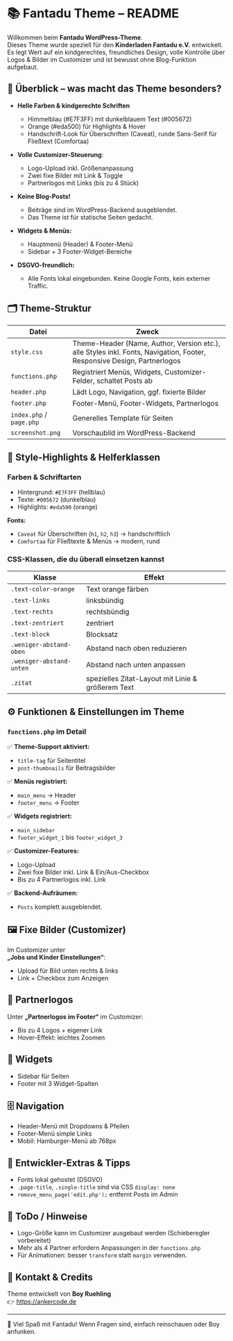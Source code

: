 
# 📚 Fantadu Theme – README

Willkommen beim **Fantadu WordPress-Theme**.  
Dieses Theme wurde speziell für den **Kinderladen Fantadu e.V.** entwickelt.  
Es legt Wert auf ein kindgerechtes, freundliches Design, volle Kontrolle über Logos & Bilder im Customizer und ist bewusst ohne Blog-Funktion aufgebaut.

## 🚀 Überblick – was macht das Theme besonders?
- **Helle Farben & kindgerechte Schriften**  
  - Himmelblau (#E7F3FF) mit dunkelblauem Text (#005672)  
  - Orange (#eda500) für Highlights & Hover
  - Handschrift-Look für Überschriften (Caveat), runde Sans-Serif für Fließtext (Comfortaa)

- **Volle Customizer-Steuerung**:
  - Logo-Upload inkl. Größenanpassung
  - Zwei fixe Bilder mit Link & Toggle
  - Partnerlogos mit Links (bis zu 4 Stück)

- **Keine Blog-Posts!**  
  - Beiträge sind im WordPress-Backend ausgeblendet.  
  - Das Theme ist für statische Seiten gedacht.

- **Widgets & Menüs:**
  - Hauptmenü (Header) & Footer-Menü
  - Sidebar + 3 Footer-Widget-Bereiche

- **DSGVO-freundlich:**  
  - Alle Fonts lokal eingebunden. Keine Google Fonts, kein externer Traffic.

## 🗂 Theme-Struktur

| Datei              | Zweck |
|--------------------|-------|
| `style.css`         | Theme-Header (Name, Author, Version etc.), alle Styles inkl. Fonts, Navigation, Footer, Responsive Design, Partnerlogos |
| `functions.php`     | Registriert Menüs, Widgets, Customizer-Felder, schaltet Posts ab |
| `header.php`        | Lädt Logo, Navigation, ggf. fixierte Bilder |
| `footer.php`        | Footer-Menü, Footer-Widgets, Partnerlogos |
| `index.php` / `page.php` | Generelles Template für Seiten |
| `screenshot.png`    | Vorschaubild im WordPress-Backend |

## 🎨 Style-Highlights & Helferklassen
### Farben & Schriftarten
- Hintergrund: `#E7F3FF` (hellblau)
- Texte: `#005672` (dunkelblau)
- Highlights: `#eda500` (orange)

**Fonts:**
- `Caveat` für Überschriften (`h1`, `h2`, `h3`) → handschriftlich
- `Comfortaa` für Fließtexte & Menüs → modern, rund

### CSS-Klassen, die du überall einsetzen kannst
| Klasse                | Effekt                          |
|------------------------|--------------------------------|
| `.text-color-orange`   | Text orange färben             |
| `.text-links`          | linksbündig                    |
| `.text-rechts`         | rechtsbündig                   |
| `.text-zentriert`      | zentriert                      |
| `.text-block`          | Blocksatz                      |
| `.weniger-abstand-oben`| Abstand nach oben reduzieren  |
| `.weniger-abstand-unten`| Abstand nach unten anpassen  |
| `.zitat`               | spezielles Zitat-Layout mit Linie & größerem Text |

## ⚙️ Funktionen & Einstellungen im Theme

### `functions.php` im Detail
✅ **Theme-Support aktiviert:**
- `title-tag` für Seitentitel
- `post-thumbnails` für Beitragsbilder

✅ **Menüs registriert:**
- `main_menu` → Header
- `footer_menu` → Footer

✅ **Widgets registriert:**
- `main_sidebar`
- `footer_widget_1` bis `footer_widget_3`

✅ **Customizer-Features:**
- Logo-Upload
- Zwei fixe Bilder inkl. Link & Ein/Aus-Checkbox
- Bis zu 4 Partnerlogos inkl. Link

✅ **Backend-Aufräumen:**
- `Posts` komplett ausgeblendet.

## 🖼 Fixe Bilder (Customizer)
Im Customizer unter  
**„Jobs und Kinder Einstellungen“**:
- Upload für Bild unten rechts & links
- Link + Checkbox zum Anzeigen

## 🤝 Partnerlogos
Unter **„Partnerlogos im Footer“** im Customizer:
- Bis zu 4 Logos + eigener Link
- Hover-Effekt: leichtes Zoomen

## 🧩 Widgets
- Sidebar für Seiten
- Footer mit 3 Widget-Spalten

## 🗄 Navigation
- Header-Menü mit Dropdowns & Pfeilen
- Footer-Menü simple Links
- Mobil: Hamburger-Menü ab 768px

## 🚀 Entwickler-Extras & Tipps
- Fonts lokal gehostet (DSGVO)
- `.page-title`, `.single-title` sind via CSS `display: none`
- `remove_menu_page('edit.php');` entfernt Posts im Admin

## 📝 ToDo / Hinweise
- Logo-Größe kann im Customizer ausgebaut werden (Schieberegler vorbereitet)
- Mehr als 4 Partner erfordern Anpassungen in der `functions.php`
- Für Animationen: besser `transform` statt `margin` verwenden.

## 🤝 Kontakt & Credits
Theme entwickelt von **Boy Ruehling**  
👉 https://ankercode.de

---

🎉 Viel Spaß mit Fantadu! Wenn Fragen sind, einfach reinschauen oder Boy anfunken.
